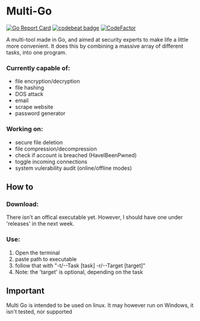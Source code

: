 # Multi-Go

[![Go Report Card](https://goreportcard.com/badge/github.com/TheRedSpy15/Multi-Go)](https://goreportcard.com/report/github.com/TheRedSpy15/Multi-Go)
[![codebeat badge](https://codebeat.co/badges/d6180a76-99be-4013-a0c2-0e4bcf0b9655)](https://codebeat.co/projects/github-com-theredspy15-multi-go-master)
[![CodeFactor](https://www.codefactor.io/repository/github/theredspy15/multi-go/badge)](https://www.codefactor.io/repository/github/theredspy15/multi-go)

A multi-tool made in Go, and aimed at security experts to make life a little more convenient. It does this by combining a massive array of different tasks, into one program.
### Currently capable of:
- file encryption/decryption
- file hashing
- DOS attack
- email
- scrape website
- password generator
### Working on:
- secure file deletion
- file compression/decompression
- check if account is breached (HaveIBeenPwned)
- toggle incoming connections
- system vulerability audit (online/offline modes)
## How to
### Download:
There isn't an offical executable yet. However, I should have one under 'releases' in the next week.
### Use:
1. Open the terminal
2. paste path to executable
3. follow that with "-t/--Task [task] -r/--Target [target]"
4. Note: the 'target' is optional, depending on the task

## Important
Multi Go is intended to be used on linux. It may however run on Windows, it isn't tested, nor supported

